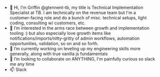 - 👋 Hi, I’m Griffin @gtennent-tb, my title is Technical Implementation Specialist at TB. I am technically on the revenue team but I'm a customer-facing role and do a bunch of misc. technical setups, light coding, consulting w/ customers, etc.
- 👀 I’m interested in the arms race between growth and implementation tooling :) but also especially love growth items like notifications/imports/nitty-gritty of admin workflows, automation opportunities, validation, so on and so forth.
- 🌱 I’m currently working on leveling up my engineering skills more generally, along with true vanilla js fundamentals
- 💞️ I’m looking to collaborate on ANYTHING, I'm painfully curious so slack me any time
- 📫 Slack

<!---
gtennent-tb/gtennent-tb is a ✨ special ✨ repository because its `README.md` (this file) appears on your GitHub profile.
You can click the Preview link to take a look at your changes.
--->

